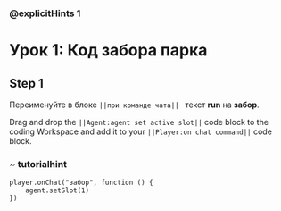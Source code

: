 ### @explicitHints 1

# Урок 1: Код забора парка

## Step 1
Переименуйте в блоке ``||при команде чата|| `` текст **run** на **забор**. 

Drag and drop the ``||Agent:agent set active slot||`` code block to the coding Workspace and add it to your  ``||Player:on chat command||`` code block.

### ~ tutorialhint
``` blocks
player.onChat("забор", function () {
    agent.setSlot(1)
})
```
